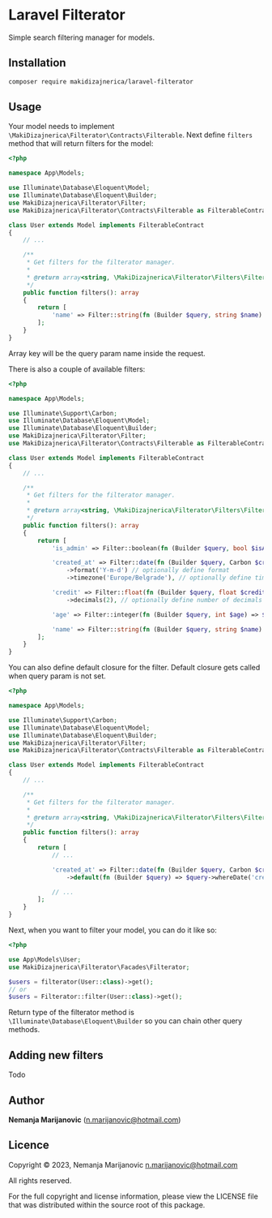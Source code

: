 # Laravel Filterator

Simple search filtering manager for models.

## Installation

```bash
composer require makidizajnerica/laravel-filterator
```

## Usage

Your model needs to implement `\MakiDizajnerica\Filterator\Contracts\Filterable`. Next define `filters` method that will return filters for the model:

```php
<?php

namespace App\Models;

use Illuminate\Database\Eloquent\Model;
use Illuminate\Database\Eloquent\Builder;
use MakiDizajnerica\Filterator\Filter;
use MakiDizajnerica\Filterator\Contracts\Filterable as FilterableContract;

class User extends Model implements FilterableContract
{
    // ...

    /**
     * Get filters for the filterator manager.
     *
     * @return array<string, \MakiDizajnerica\Filterator\Filters\Filter>
     */
    public function filters(): array
    {
        return [
            'name' => Filter::string(fn (Builder $query, string $name) => $query->where('name', 'LIKE', "%{$name}%")),
        ];
    }
}
```

Array key will be the query param name inside the request.

There is also a couple of available filters:

```php
<?php

namespace App\Models;

use Illuminate\Support\Carbon;
use Illuminate\Database\Eloquent\Model;
use Illuminate\Database\Eloquent\Builder;
use MakiDizajnerica\Filterator\Filter;
use MakiDizajnerica\Filterator\Contracts\Filterable as FilterableContract;

class User extends Model implements FilterableContract
{
    // ...

    /**
     * Get filters for the filterator manager.
     *
     * @return array<string, \MakiDizajnerica\Filterator\Filters\Filter>
     */
    public function filters(): array
    {
        return [
            'is_admin' => Filter::boolean(fn (Builder $query, bool $isAdmin) => $query->where('is_admin', $isAdmin)),

            'created_at' => Filter::date(fn (Builder $query, Carbon $createdAt) => $query->whereDate('created_at', $createdAt))
                ->format('Y-m-d') // optionally define format
                ->timezone('Europe/Belgrade'), // optionally define timezone

            'credit' => Filter::float(fn (Builder $query, float $credit) => $query->where('credit', $credit))
                ->decimals(2), // optionally define number of decimals

            'age' => Filter::integer(fn (Builder $query, int $age) => $query->where('age', $age)),

            'name' => Filter::string(fn (Builder $query, string $name) => $query->where('name', 'LIKE', "%{$name}%")),
        ];
    }
}
```

You can also define default closure for the filter. Default closure gets called when query param is not set.

```php
<?php

namespace App\Models;

use Illuminate\Support\Carbon;
use Illuminate\Database\Eloquent\Model;
use Illuminate\Database\Eloquent\Builder;
use MakiDizajnerica\Filterator\Filter;
use MakiDizajnerica\Filterator\Contracts\Filterable as FilterableContract;

class User extends Model implements FilterableContract
{
    // ...

    /**
     * Get filters for the filterator manager.
     *
     * @return array<string, \MakiDizajnerica\Filterator\Filters\Filter>
     */
    public function filters(): array
    {
        return [
            // ...

            'created_at' => Filter::date(fn (Builder $query, Carbon $createdAt) => $query->whereDate('created_at', $createdAt))
                ->default(fn (Builder $query) => $query->whereDate('created_at', '1985-05-05')),

            // ...
        ];
    }
}
```

Next, when you want to filter your model, you can do it like so:

```php
<?php

use App\Models\User;
use MakiDizajnerica\Filterator\Facades\Filterator;

$users = filterator(User::class)->get();
// or
$users = Filterator::filter(User::class)->get();
```

Return type of the filterator method is `\Illuminate\Database\Eloquent\Builder` so you can chain other query methods.

## Adding new filters

Todo

## Author

**Nemanja Marijanovic** (<n.marijanovic@hotmail.com>) 

## Licence

Copyright © 2023, Nemanja Marijanovic <n.marijanovic@hotmail.com>

All rights reserved.

For the full copyright and license information, please view the LICENSE 
file that was distributed within the source root of this package.
